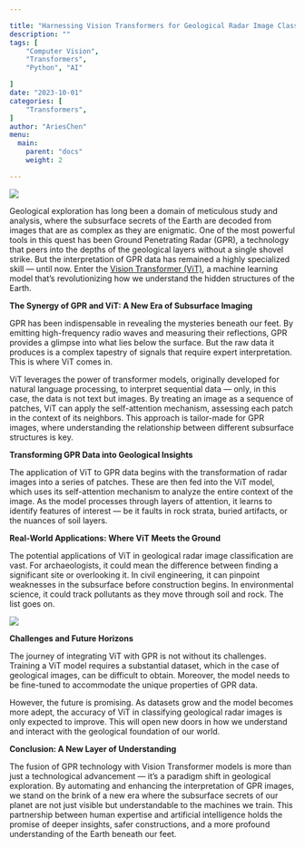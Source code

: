 ```yaml
---

title: "Harnessing Vision Transformers for Geological Radar Image Classification"
description: ""
tags: [
    "Computer Vision",
    "Transformers",
    "Python", "AI"

]
date: "2023-10-01"
categories: [
    "Transformers",
]
author: "AriesChen"
menu:
  main:
    parent: "docs"
    weight: 2

---
```


![](https://miro.medium.com/v2/resize:fit:1400/1*eNVDC5Yz-2S4jLRV3lINNw.png)

Geological exploration has long been a domain of meticulous study and analysis, where the subsurface secrets of the Earth are decoded from images that are as complex as they are enigmatic. One of the most powerful tools in this quest has been Ground Penetrating Radar (GPR), a technology that peers into the depths of the geological layers without a single shovel strike. But the interpretation of GPR data has remained a highly specialized skill — until now. Enter the <u>Vision Transformer (ViT)</u>, a machine learning model that’s revolutionizing how we understand the hidden structures of the Earth.

**The Synergy of GPR and ViT: A New Era of Subsurface Imaging**

GPR has been indispensable in revealing the mysteries beneath our feet. By emitting high-frequency radio waves and measuring their reflections, GPR provides a glimpse into what lies below the surface. But the raw data it produces is a complex tapestry of signals that require expert interpretation. This is where ViT comes in.

ViT leverages the power of transformer models, originally developed for natural language processing, to interpret sequential data — only, in this case, the data is not text but images. By treating an image as a sequence of patches, ViT can apply the self-attention mechanism, assessing each patch in the context of its neighbors. This approach is tailor-made for GPR images, where understanding the relationship between different subsurface structures is key.

**Transforming GPR Data into Geological Insights**

The application of ViT to GPR data begins with the transformation of radar images into a series of patches. These are then fed into the ViT model, which uses its self-attention mechanism to analyze the entire context of the image. As the model processes through layers of attention, it learns to identify features of interest — be it faults in rock strata, buried artifacts, or the nuances of soil layers.

**Real-World Applications: Where ViT Meets the Ground**

The potential applications of ViT in geological radar image classification are vast. For archaeologists, it could mean the difference between finding a significant site or overlooking it. In civil engineering, it can pinpoint weaknesses in the subsurface before construction begins. In environmental science, it could track pollutants as they move through soil and rock. The list goes on.

![](https://miro.medium.com/v2/resize:fit:898/1*A1NhDHRfUr18BqF-K-oQFA.png)

**Challenges and Future Horizons**

The journey of integrating ViT with GPR is not without its challenges. Training a ViT model requires a substantial dataset, which in the case of geological images, can be difficult to obtain. Moreover, the model needs to be fine-tuned to accommodate the unique properties of GPR data.

However, the future is promising. As datasets grow and the model becomes more adept, the accuracy of ViT in classifying geological radar images is only expected to improve. This will open new doors in how we understand and interact with the geological foundation of our world.

**Conclusion: A New Layer of Understanding**

The fusion of GPR technology with Vision Transformer models is more than just a technological advancement — it’s a paradigm shift in geological exploration. By automating and enhancing the interpretation of GPR images, we stand on the brink of a new era where the subsurface secrets of our planet are not just visible but understandable to the machines we train. This partnership between human expertise and artificial intelligence holds the promise of deeper insights, safer constructions, and a more profound understanding of the Earth beneath our feet.